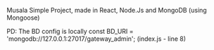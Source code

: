 Musala
Simple Project, made in React, Node.Js and MongoDB (using Mongoose)

PD: The BD config is locally
const BD_URI = 'mongodb://127.0.0.1:27017/gateway_admin'; (index.js - line 8)
